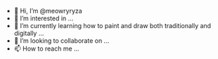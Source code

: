 - 👋 Hi, I’m @meowryryza
- 👀 I’m interested in ...
- 🌱 I’m currently learning how to paint and draw both traditionally and digitally ...
- 💞️ I’m looking to collaborate on ...
- 📫 How to reach me ...

<!---
meowryryza/meowryryza is a ✨ special ✨ repository because its `README.md` (this file) appears on your GitHub profile.
You can click the Preview link to take a look at your changes.
--->
